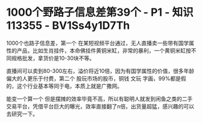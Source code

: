 # 1000个野路子信息差第39个 - P1 - 知识113355 - BV1Ss4y1D7Th

1000个也路子信息差，第一个 在某短视频平台通过，无人直播卖一些带有国学属性的产品，比如生肖挂件，本命佛挂件黄铜米缸，非常的暴利，一个黄铜米缸按不同规格批发，拿货价是10-30块不等。

直播间可以卖到80-300左右，溢价将近10倍，因为有国学属性的价值，很多年龄偏大的人更乐于付费，第二个 股玩市场的股币，铜钱 文玩 字画，99%都是假的，这个行业基本等同于电，本质上就是广撒网。

能变一个算一个 但是摆摊的效率毕竟不高，所以有聪明人就发到闲鱼之类的二手交易平台，凭借平台巨大的曝光，效率直接翻了n倍，出货量超猛，感兴趣的可以去研究一下。

